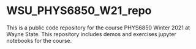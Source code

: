 # WSU_PHYS6850_W21_repo

This is a public code repository for the course PHYS6850 Winter 2021 at Wayne State.
This repository includes demos and exercises jupyter notebooks for the course.
